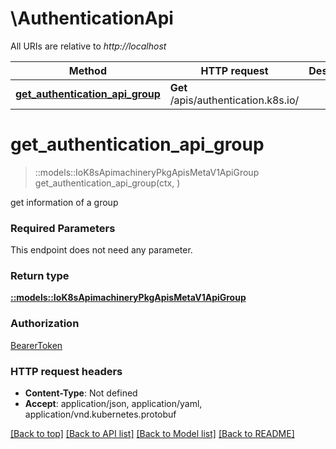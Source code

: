 # \AuthenticationApi

All URIs are relative to *http://localhost*

Method | HTTP request | Description
------------- | ------------- | -------------
[**get_authentication_api_group**](AuthenticationApi.md#get_authentication_api_group) | **Get** /apis/authentication.k8s.io/ | 


# **get_authentication_api_group**
> ::models::IoK8sApimachineryPkgApisMetaV1ApiGroup get_authentication_api_group(ctx, )


get information of a group

### Required Parameters
This endpoint does not need any parameter.

### Return type

[**::models::IoK8sApimachineryPkgApisMetaV1ApiGroup**](io.k8s.apimachinery.pkg.apis.meta.v1.APIGroup.md)

### Authorization

[BearerToken](../README.md#BearerToken)

### HTTP request headers

 - **Content-Type**: Not defined
 - **Accept**: application/json, application/yaml, application/vnd.kubernetes.protobuf

[[Back to top]](#) [[Back to API list]](../README.md#documentation-for-api-endpoints) [[Back to Model list]](../README.md#documentation-for-models) [[Back to README]](../README.md)

